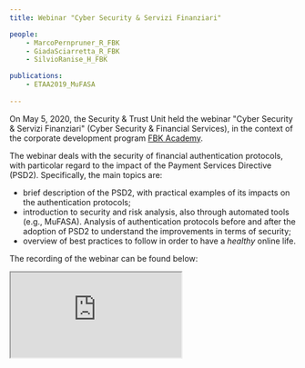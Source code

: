 ```yaml
---
title: Webinar "Cyber Security & Servizi Finanziari"

people:
    - MarcoPernpruner_R_FBK
    - GiadaSciarretta_R_FBK
    - SilvioRanise_H_FBK

publications:
    - ETAA2019_MuFASA
      
---
```


On May 5, 2020, the Security & Trust Unit held the webinar "Cyber Security & Servizi Finanziari" (Cyber Security & Financial Services), in the context of the corporate development program [FBK Academy](https://hr.fbk.eu/en/FBK-Academy-eng).

The webinar deals with the security of financial authentication protocols, with particolar regard to the impact of the Payment Services Directive (PSD2). Specifically, the main topics are:
- brief description of the PSD2, with practical examples of its impacts on the authentication protocols;
- introduction to security and risk analysis, also through automated tools (e.g., MuFASA). Analysis of authentication protocols before and after the adoption of PSD2 to understand the improvements in terms of security;
- overview of best practices to follow in order to have a *healthy* online life.

The recording of the webinar can be found below:

<div class="h_iframe">
    <iframe src="https://drive.google.com/file/d/1xSwDX0Kr77fwBHRTzPS7XOlSk2snSzzO/preview"></iframe>
</div>